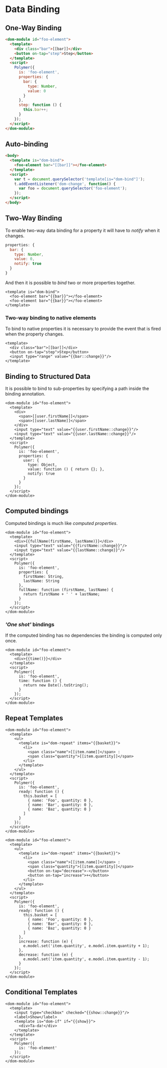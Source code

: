 # Data Binding

## One-Way Binding

```html
<dom-module id="foo-element">
  <template>
    <div class="bar">[[bar]]</div>
    <button on-tap="step">Step</button>
  </template>
  <script>
    Polymer({
      is: 'foo-element',
      properties: {
        bar: {
          type: Number,
          value: 0
        }
      },
      step: function () {
        this.bar++;
      }
    });
  </script>
</dom-module>
```

## Auto-binding

```html
<body>
  <template is="dom-bind">
    <foo-element bar="[[bar]]"></foo-element>
  </template>
  <script>
    var t = document.querySelector('template[is="dom-bind"]');
    t.addEventListener('dom-change', function() {
      var foo = document.querySelector('foo-element');
    });
  </script>
</body>
```

## Two-Way Binding

To enable two-way data binding for a property it will have to _notify_ when it changes.

```javascript
properties: {
  bar: {
    type: Number,
    value: 0,
    notify: true
  }
}
```

And then it is possible to _bind_ two or more properties together.

```
<template is="dom-bind">
  <foo-element bar="{{bar}}"></foo-element>
  <foo-element bar="{{bar}}"></foo-element>
</template>
```

### Two-way binding to native elements

To bind to native properties it is necessary to provide the event that is fired when the property changes.

```
<template>
  <div class="bar">[[bar]]</div>
  <button on-tap="step">Step</button>
  <input type="range" value="{{bar::change}}"/>
</template>
```

## Binding to Structured Data

It is possible to bind to sub-properties by specifying a path inside the binding annotation.

```
<dom-module id="foo-element">
  <template>
    <div>
      <span>[[user.firstName]]</span>
      <span>[[user.lastName]]</span>
    </div>
    <input type="text" value="{{user.firstName::change}}"/>
    <input type="text" value="{{user.lastName::change}}"/>
  </template>
  <script>
    Polymer({
      is: 'foo-element',
      properties: {
        user: {
          type: Object,
          value: function () { return {}; },
          notify: true
        }
      }
    });
  </script>
</dom-module>
```

## Computed bindings

Computed bindings is much like _computed properties_.

```
<dom-module id="foo-element">
  <template>
    <div>{{fullName(firstName, lastName)}}</div>
    <input type="text" value="{{firstName::change}}"/>
    <input type="text" value="{{lastName::change}}"/>
  </template>
  <script>
    Polymer({
      is: 'foo-element',
      properties: {
        firstName: String,
        lastName: String
      },
      fullName: function (firstName, lastName) {
        return firstName + ' ' + lastName;
      }
    });
  </script>
</dom-module>
```

### _'One shot'_ bindings

If the computed binding has no dependencies the binding is computed only once.

```
<dom-module id="foo-element">
  <template>
    <div>{{time()}}</div>
  </template>
  <script>
    Polymer({
      is: 'foo-element',
      time: function () {
        return new Date().toString();
      }
    });
  </script>
</dom-module>
```

## Repeat Templates

```
<dom-module id="foo-element">
  <template>
    <ul>
      <template is="dom-repeat" items="{{basket}}">
        <li>
          <span class="name">[[item.name]]</span> :
          <span class="quantity">[[item.quantity]]</span>
        </li>
      </template>
    </ul>
  </template>
  <script>
    Polymer({
      is: 'foo-element',
      ready: function () {
        this.basket = [
          { name: 'Foo', quantity: 0 },
          { name: 'Bar', quantity: 0 },
          { name: 'Baz', quantity: 0 }
        ]
      }
    });
  </script>
</dom-module>
```

```
<dom-module id="foo-element">
  <template>
    <ul>
      <template is="dom-repeat" items="{{basket}}">
        <li>
          <span class="name">[[item.name]]</span> :
          <span class="quantity">[[item.quantity]]</span>
          <button on-tap="decrease">-</button>
          <button on-tap="increase">+</button>
        </li>
      </template>
    </ul>
  </template>
  <script>
    Polymer({
      is: 'foo-element',
      ready: function () {
        this.basket = [
          { name: 'Foo', quantity: 0 },
          { name: 'Bar', quantity: 0 },
          { name: 'Baz', quantity: 0 }
        ]
      },
      increase: function (e) {
        e.model.set('item.quantity', e.model.item.quantity + 1);
      },
      decrease: function (e) {
        e.model.set('item.quantity', e.model.item.quantity - 1);
      }
    });
  </script>
</dom-module>
```

## Conditional Templates

```
<dom-module id="foo-element">
  <template>
    <input type="checkbox" checked="{{show::change}}"/>
    <label>Show</label>
    <template is="dom-if" if="{{show}}">
      <div>Ta-da!</div>
    </template>
  </template>
  <script>
    Polymer({
      is: 'foo-element'
    });
  </script>
</dom-module>
```
